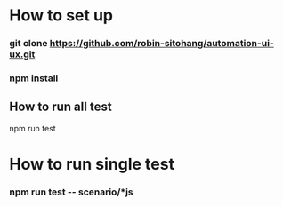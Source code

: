 # How to set up
### git clone https://github.com/robin-sitohang/automation-ui-ux.git
### npm install

## How to run all test
npm run test

# How to run single test
### npm run test -- scenario/*js
